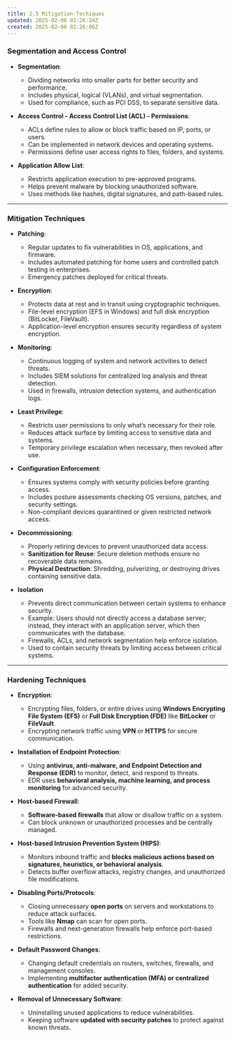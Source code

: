 ```yaml
---
title: 2.5 Mitigation Techiques
updated: 2025-02-06 02:26:24Z
created: 2025-02-06 02:26:06Z
---
```


### **Segmentation and Access Control**

- **Segmentation**:
    
    - Dividing networks into smaller parts for better security and performance.
    - Includes physical, logical (VLANs), and virtual segmentation.
    - Used for compliance, such as PCI DSS, to separate sensitive data.
- **Access Control - Access Control List (ACL) - Permissions**:
    
    - ACLs define rules to allow or block traffic based on IP, ports, or users.
    - Can be implemented in network devices and operating systems.
    - Permissions define user access rights to files, folders, and systems.
- **Application Allow List**:
    
    - Restricts application execution to pre-approved programs.
    - Helps prevent malware by blocking unauthorized software.
    - Uses methods like hashes, digital signatures, and path-based rules.

* * *

### **Mitigation Techniques**

- **Patching**:
    
    - Regular updates to fix vulnerabilities in OS, applications, and firmware.
    - Includes automated patching for home users and controlled patch testing in enterprises.
    - Emergency patches deployed for critical threats.
- **Encryption**:
    
    - Protects data at rest and in transit using cryptographic techniques.
    - File-level encryption (EFS in Windows) and full disk encryption (BitLocker, FileVault).
    - Application-level encryption ensures security regardless of system encryption.
- **Monitoring**:
    
    - Continuous logging of system and network activities to detect threats.
    - Includes SIEM solutions for centralized log analysis and threat detection.
    - Used in firewalls, intrusion detection systems, and authentication logs.
- **Least Privilege**:
    
    - Restricts user permissions to only what’s necessary for their role.
    - Reduces attack surface by limiting access to sensitive data and systems.
    - Temporary privilege escalation when necessary, then revoked after use.
- **Configuration Enforcement**:
    
    - Ensures systems comply with security policies before granting access.
    - Includes posture assessments checking OS versions, patches, and security settings.
    - Non-compliant devices quarantined or given restricted network access.
- **Decommissioning**:
    
    - Properly retiring devices to prevent unauthorized data access.
    - **Sanitization for Reuse**: Secure deletion methods ensure no recoverable data remains.
    - **Physical Destruction**: Shredding, pulverizing, or destroying drives containing sensitive data.
- **Isolation**
    
    - Prevents direct communication between certain systems to enhance security.
    - Example: Users should not directly access a database server; instead, they interact with an application server, which then communicates with the database.
    - Firewalls, ACLs, and network segmentation help enforce isolation.
    - Used to contain security threats by limiting access between critical systems.

* * *

### **Hardening Techniques**

- **Encryption**:
    
    - Encrypting files, folders, or entire drives using **Windows Encrypting File System (EFS)** or **Full Disk Encryption (FDE)** like **BitLocker** or **FileVault**.
    - Encrypting network traffic using **VPN** or **HTTPS** for secure communication.
- **Installation of Endpoint Protection**:
    
    - Using **antivirus, anti-malware, and Endpoint Detection and Response (EDR)** to monitor, detect, and respond to threats.
    - EDR uses **behavioral analysis, machine learning, and process monitoring** for advanced security.
- **Host-based Firewall**:
    
    - **Software-based firewalls** that allow or disallow traffic on a system.
    - Can block unknown or unauthorized processes and be centrally managed.
- **Host-based Intrusion Prevention System (HIPS)**:
    
    - Monitors inbound traffic and **blocks malicious actions based on signatures, heuristics, or behavioral analysis**.
    - Detects buffer overflow attacks, registry changes, and unauthorized file modifications.
- **Disabling Ports/Protocols**:
    
    - Closing unnecessary **open ports** on servers and workstations to reduce attack surfaces.
    - Tools like **Nmap** can scan for open ports.
    - Firewalls and next-generation firewalls help enforce port-based restrictions.
- **Default Password Changes**:
    
    - Changing default credentials on routers, switches, firewalls, and management consoles.
    - Implementing **multifactor authentication (MFA) or centralized authentication** for added security.
- **Removal of Unnecessary Software**:
    
    - Uninstalling unused applications to reduce vulnerabilities.
    - Keeping software **updated with security patches** to protect against known threats.